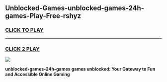 
## Unblocked-Games-unblocked-games-24h-games-Play-Free-rshyz
<h3>
<a href="https://premium76.site?title=unblocked-games-24h-games&ref=23A">CLICK TO PLAY</a></h3>
<hr>

<h3>
<a href="https://premium76.site?title=unblocked-games-24h-games&ref=23A">CLICK 2 PLAY</a>
  
</h3>

<a href="https://premium76.site?title=unblocked-games-24h-games&ref=23A"><img src="https://clearcache.store/games.png"></a>


**unblocked-games-24h-games games unblocked: Your Gateway to Fun and Accessible Online Gaming**
